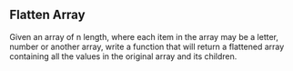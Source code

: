 ## Flatten Array
Given an array of n length, where each item in the array may be a letter, number or another array, write a function that will return a flattened array containing all the values in the original array and its children.